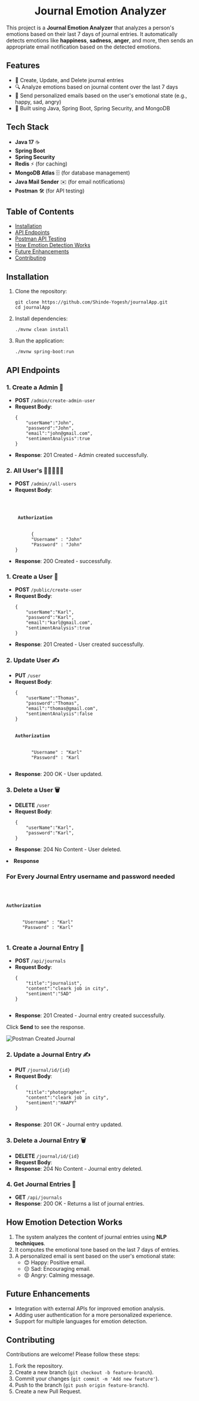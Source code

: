 <h1 align="center">Journal Emotion Analyzer</h1>

<p>This project is a <strong>Journal Emotion Analyzer</strong> that analyzes a person's emotions based on their last 7 days of journal entries. It automatically detects emotions like <strong>happiness</strong>, <strong>sadness</strong>, <strong>anger</strong>, and more, then sends an appropriate email notification based on the detected emotions.</p>

<h2>Features</h2>
<ul>
  <li>📝 Create, Update, and Delete journal entries</li>
  <li>🔍 Analyze emotions based on journal content over the last 7 days</li>
  <li>📧 Send personalized emails based on the user's emotional state (e.g., happy, sad, angry)</li>
  <li>🚀 Built using Java, Spring Boot, Spring Security, and MongoDB</li>
</ul>

<h2>Tech Stack</h2>
<ul>
  <li><strong>Java 17</strong> ☕</li>
  <li><strong>Spring Boot</strong></li>
  <li><strong>Spring Security</strong></li>
  <li><strong>Redis</strong> ⚡ (for caching)</li>
  <li><strong>MongoDB Atlas</strong> 🗄️ (for database management)</li>
  <li><strong>Java Mail Sender</strong> ✉️ (for email notifications)</li>
  <li><strong>Postman</strong> 🛠️ (for API testing)</li>
</ul>

<h2>Table of Contents</h2>
<ul>
  <li><a href="#installation">Installation</a></li>
  <li><a href="#api-endpoints">API Endpoints</a></li>
  <li><a href="#postman-api-testing">Postman API Testing</a></li>
  <li><a href="#how-emotion-detection-works">How Emotion Detection Works</a></li>
  <li><a href="#future-enhancements">Future Enhancements</a></li>
  <li><a href="#contributing">Contributing</a></li>
</ul>

<h2 id="installation">Installation</h2>
<ol>
  <li>Clone the repository:
    <pre><code>git clone https://github.com/Shinde-Yogesh/journalApp.git
cd journalApp</code></pre>
  </li>
  <li>Install dependencies:
    <pre><code>./mvnw clean install</code></pre>
  </li>
  <li>Run the application:
    <pre><code>./mvnw spring-boot:run</code></pre>
  </li>
</ol>

<h2 id="api-endpoints">API Endpoints</h2>
<h3>1. Create a Admin 🤵</h3>
<ul>
  <li><strong>POST</strong> <code>/admin/create-admin-user</code></li>
  <li><strong>Request Body</strong>:
    <pre><code>{
    "userName":"John",
    "password":"John",
    "email":"john@gmail.com",
    "sentimentAnalysis":true
}</code></pre>
  </li>
  <li><strong>Response</strong>: 201 Created - Admin created successfully.</li>
</ul>

<h3>2. All User's 👨🏼‍🤝‍👨🏼</h3>
<ul>
  <li><strong>POST</strong> <code>/admin//all-users</code></li>
  <li><strong>Request Body</strong>:
    <pre><code>
       <h4> Authorization </h4>
      {
      "Username" : "John"
      "Password" : "John"
}</code></pre>
  </li>
  <li><strong>Response</strong>: 200 Created - successfully.</li>
</ul>

<h3>1. Create a User 🤵</h3>
<ul>
  <li><strong>POST</strong> <code>/public/create-user</code></li>
  <li><strong>Request Body</strong>:
    <pre><code>{
    "userName":"Karl",
    "password":"Karl",
    "email":"karl@gmail.com",
    "sentimentAnalysis":true
}</code></pre>
  </li>
  <li><strong>Response</strong>: 201 Created - User created successfully.</li>
</ul>

<h3>2. Update User ✍️</h3>
<ul>
  <li><strong>PUT</strong> <code>/user</code></li>
  <li><strong>Request Body</strong>:
    <pre><code>{
    "userName":"Thomas",
    "password":"Thomas",
    "email":"thomas@gmail.com",
    "sentimentAnalysis":false
}
      <h4>Authorization</h4>
      "Username" : "Karl"
      "Password" : "Karl
    </code></pre>
  </li>
  <li><strong>Response</strong>: 200 OK - User updated.</li>
</ul>

<h3>3. Delete a User 🗑️</h3>
<ul>
  <li><strong>DELETE</strong> <code>/user</code></li>
  <li><strong>Request Body</strong>:
    <pre><code>{
    "userName":"Karl",
    "password":"Karl",
}</code></pre>
  </li>
  <li><strong>Response</strong>: 204 No Content - User deleted.</li>
</ul>

<li><strong>Response</strong>
  <h3> For Every Journal Entry username and password needed </h3>
     <pre><code>
      <h4>Authorization</h4>
      "Username" : "Karl"
      "Password" : "Karl"
    </code></pre>
</li>
<h3>1. Create a Journal Entry 📝</h3>
<ul>
  <li><strong>POST</strong> <code>/api/journals</code></li>
  <li><strong>Request Body</strong>:
    <pre><code>{
    "title":"journalist",
    "content":"cleark job in city",
    "sentiment":"SAD"
}
    </code></pre>
  </li>
  <li><strong>Response</strong>: 201 Created - Journal entry created successfully.</li>
</ul>
<p>Click <strong>Send</strong> to see the response.</p>
<img src="![image](https://github.com/user-attachments/assets/f9c7171c-89a2-4dac-93d2-1d3de4d9e795)" alt="Postman Created Journal" />

<h3>2. Update a Journal Entry ✍️</h3>
<ul>
  <li><strong>PUT</strong> <code>/journal/id/{id}</code></li>
  <li><strong>Request Body</strong>:
    <pre><code>{
    "title":"photographer",
    "content":"cleark job in city",
    "sentiment":"HAAPY"
}
    </code></pre>
  </li>
  <li><strong>Response</strong>: 201 OK - Journal entry updated.</li>
</ul>

<h3>3. Delete a Journal Entry 🗑️</h3>
<ul>
  <li><strong>DELETE</strong> <code>/journal/id/{id}</code></li>
  <li><strong>Request Body</strong>:
  </li>
   <li><strong>Response</strong>: 204 No Content - Journal entry deleted.</li>
</ul>

<h3>4. Get Journal Entries 📖</h3>
<ul>
  <li><strong>GET</strong> <code>/api/journals</code></li>
  <li><strong>Response</strong>: 200 OK - Returns a list of journal entries.</li>
</ul>
<h2 id="how-emotion-detection-works">How Emotion Detection Works</h2>

<ol>
  <li>The system analyzes the content of journal entries using <strong>NLP techniques</strong>.</li>
  <li>It computes the emotional tone based on the last 7 days of entries.</li>
  <li>A personalized email is sent based on the user's emotional state:
    <ul>
      <li>😊 Happy: Positive email.</li>
      <li>😔 Sad: Encouraging email.</li>
      <li>😡 Angry: Calming message.</li>
    </ul>
  </li>
</ol>

<h2 id="future-enhancements">Future Enhancements</h2>
<ul>
  <li>Integration with external APIs for improved emotion analysis.</li>
  <li>Adding user authentication for a more personalized experience.</li>
  <li>Support for multiple languages for emotion detection.</li>
</ul>

<h2 id="contributing">Contributing</h2>
<p>Contributions are welcome! Please follow these steps:</p>
<ol>
  <li>Fork the repository.</li>
  <li>Create a new branch (<code>git checkout -b feature-branch</code>).</li>
  <li>Commit your changes (<code>git commit -m 'Add new feature'</code>).</li>
  <li>Push to the branch (<code>git push origin feature-branch</code>).</li>
  <li>Create a new Pull Request.</li>
</ol>

